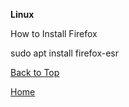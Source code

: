 <b> Linux </b>

How to Install Firefox

sudo apt install firefox-esr

<a href="https://shea08.github.io/linux">Back to Top</a>

[Home](./)
